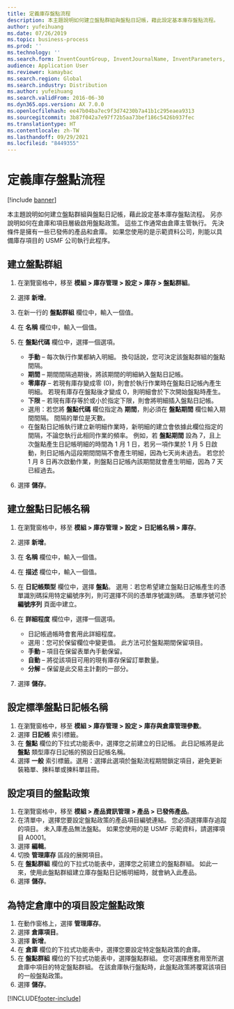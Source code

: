 ```yaml
---
title: 定義庫存盤點流程
description: 本主題說明如何建立盤點群組與盤點日記帳，藉此設定基本庫存盤點流程。
author: yufeihuang
ms.date: 07/26/2019
ms.topic: business-process
ms.prod: ''
ms.technology: ''
ms.search.form: InventCountGroup, InventJournalName, InventParameters, EcoResProductDetailsExtended, InventItemLocation, InventLocationIdLookup
audience: Application User
ms.reviewer: kamaybac
ms.search.region: Global
ms.search.industry: Distribution
ms.author: yufeihuang
ms.search.validFrom: 2016-06-30
ms.dyn365.ops.version: AX 7.0.0
ms.openlocfilehash: ee47b04ba7ec9f3d74230b7a41b1c295eaea9313
ms.sourcegitcommit: 3b87f042a7e97f72b5aa73bef186c5426b937fec
ms.translationtype: HT
ms.contentlocale: zh-TW
ms.lasthandoff: 09/29/2021
ms.locfileid: "8449355"
---
```

# <a name="define-inventory-counting-processes"></a>定義庫存盤點流程

[!include [banner](../../includes/banner.md)]

本主題說明如何建立盤點群組與盤點日記帳，藉此設定基本庫存盤點流程。 另亦說明如何在倉庫和項目層級啟用盤點政策。 這些工作通常由倉庫主管執行。 先決條件是擁有一些已發佈的產品和倉庫。 如果您使用的是示範資料公司，則能以具備庫存項目的 USMF 公司執行此程序。


## <a name="create-a-counting-group"></a>建立盤點群組
1. 在瀏覽窗格中，移至 **模組 > 庫存管理 > 設定 > 庫存 > 盤點群組**。
2. 選擇 **新增**。
3. 在新一行的 **盤點群組** 欄位中，輸入一個值。
4. 在 **名稱** 欄位中，輸入一個值。
5. 在 **盤點代碼** 欄位中，選擇一個選項。

    - **手動** – 每次執行作業都納入明細。 換句話說，您可決定該盤點群組的盤點間隔。  
    - **期間** – 期間間隔過期後，將該期間的明細納入盤點日記帳。  
    - **零庫存** – 若現有庫存變成零 (0)，則會於執行作業時在盤點日記帳內產生明細。 若現有庫存在盤點後才變成 0，則明細會於下次開始盤點時產生。  
    - **下限** – 若現有庫存等於或小於指定下限，則會將明細插入盤點日記帳。  
    - 選用：若您將 **盤點代碼** 欄位指定為 **期間**，則必須在 **盤點期間** 欄位輸入期間間隔。 間隔的單位是天數。  
    - 在盤點日記帳執行建立新明細作業時，新明細的建立會依據此欄位指定的間隔，不論您執行此相同作業的頻率。 例如，若 **盤點期間** 設為 7，且上次盤點產生日記帳明細的時間為 1 月 1 日，若另一項作業於 1 月 5 日啟動，則日記帳內這段期間間隔不會產生明細，因為七天尚未過去。 若您於 1 月 8 日再次啟動作業，則盤點日記帳內該期間就會產生明細，因為 7 天已經過去。  

6. 選擇 **儲存**。

## <a name="create-a-counting-journal-name"></a>建立盤點日記帳名稱
1. 在瀏覽窗格中，移至 **模組 > 庫存管理 > 設定 > 日記帳名稱 > 庫存**。
2. 選擇 **新增**。
3. 在 **名稱** 欄位中，輸入一個值。
4. 在 **描述** 欄位中，輸入一個值。
5. 在 **日記帳類型** 欄位中，選擇 **盤點**。 選用：若您希望建立盤點日記帳產生的憑單識別碼採用特定編號序列，則可選擇不同的憑單序號識別碼。 憑單序號可於 **編號序列** 頁面中建立。  
6. 在 **詳細程度** 欄位中，選擇一個選項。  

    - 日記帳過帳時會套用此詳細程度。  
    - 選用：您可於保留欄位中變更值。 此方法可於盤點期間保留項目。   
    - **手動** – 項目在保留表單內手動保留。  
    - **自動** – 將從該項目可用的現有庫存保留訂單數量。   
    - **分解** – 保留是此交易主計劃的一部分。  

7. 選擇 **儲存**。

## <a name="set-standard-counting-journal-name"></a>設定標準盤點日記帳名稱
1. 在瀏覽窗格中，移至 **模組 > 庫存管理 > 設定 > 庫存與倉庫管理參數**。
2. 選擇 **日記帳** 索引標籤。
3. 在 **盤點** 欄位的下拉式功能表中，選擇您之前建立的日記帳。 此日記帳將是此 **盤點** 類型庫存日記帳的預設日記帳名稱。  
4. 選擇 **一般** 索引標籤。選用：選擇此選項於盤點流程期間鎖定項目，避免更新裝箱單、揀料單或揀料單註冊。  

## <a name="set-the-counting-policy-for-an-item"></a>設定項目的盤點政策
1. 在瀏覽窗格中，移至 **模組 > 產品資訊管理 > 產品 > 已發佈產品**。
2. 在清單中，選擇您要設定盤點政策的產品項目編號連結。 您必須選擇庫存追蹤的項目。 未入庫產品無法盤點。 如果您使用的是 USMF 示範資料，請選擇項目 A0001。  
3. 選擇 **編輯**。
4. 切換 **管理庫存** 區段的展開項目。
5. 在 **盤點群組** 欄位的下拉式功能表中，選擇您之前建立的盤點群組。 如此一來，使用此盤點群組建立庫存盤點日記帳明細時，就會納入此產品。  
6. 選擇 **儲存**。

## <a name="set-the-counting-policy-for-an-item-in-a-specific-warehouse"></a>為特定倉庫中的項目設定盤點政策
1. 在動作窗格上，選擇 **管理庫存**。
2. 選擇 **倉庫項目**。
3. 選擇 **新增**。
4. 在 **倉庫** 欄位的下拉式功能表中，選擇您要設定特定盤點政策的倉庫。
5. 在 **盤點群組** 欄位的下拉式功能表中，選擇盤點群組。 您可選擇應套用至所選倉庫中項目的特定盤點群組。 在該倉庫執行盤點時，此盤點政策將覆寫該項目的一般盤點政策。  
6. 選擇 **儲存**。



[!INCLUDE[footer-include](../../../includes/footer-banner.md)]